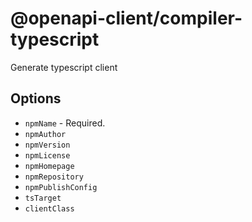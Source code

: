 # @openapi-client/compiler-typescript

Generate typescript client

## Options

- `npmName` - Required.
- `npmAuthor`
- `npmVersion`
- `npmLicense`
- `npmHomepage`
- `npmRepository`
- `npmPublishConfig`
- `tsTarget`
- `clientClass`
